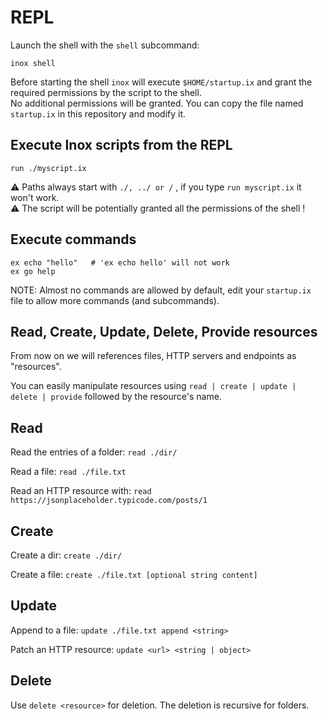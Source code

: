 # REPL

Launch the shell with the ``shell`` subcommand:
```
inox shell
```

Before starting the shell ``inox`` will execute ``$HOME/startup.ix`` and grant the required permissions by the script to the shell.\
No additional permissions will be granted. You can copy the file named ``startup.ix`` in this repository and modify it.

## Execute Inox scripts from the REPL

```
run ./myscript.ix
```

⚠️ Paths always start with `./, ../ or /` , if you type `run myscript.ix` it won't work.\
⚠️ The script will be potentially granted all the permissions of the shell !

## Execute commands

```
ex echo "hello"   # 'ex echo hello' will not work
ex go help
```

NOTE: Almost no commands are allowed by default, edit your ``startup.ix`` file to allow more commands (and subcommands).


## Read, Create, Update, Delete, Provide resources

From now on we will references files, HTTP servers and endpoints as "resources".

You can easily manipulate resources using ``read | create | update | delete | provide`` followed by the resource's name.


## Read

Read the entries of a folder: ``read ./dir/``

Read a file: ``read ./file.txt``

Read an HTTP resource with: ``read https://jsonplaceholder.typicode.com/posts/1``

## Create

Create a dir: ``create ./dir/``

Create a file: ``create ./file.txt [optional string content]``

## Update

Append to a file: ``update ./file.txt append <string>``

Patch an HTTP resource: ``update <url> <string | object>``

## Delete

Use ``delete <resource>`` for deletion. The deletion is recursive for folders.
